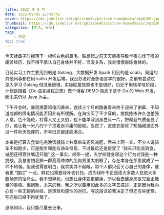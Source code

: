 ```yaml
---
title: 2022 年 8 月
date: 2022-09-01 22:42:42
cover: https://cdn.jsdelivr.net/gh/zion4h/picture-home@main/img0109.jpg
thumbnail: https://cdn.jsdelivr.net/gh/zion4h/picture-home@main/img0109.jpg
categories: [生活, 日记]
tags:
    - 日记
toc: true
---
```


今天揉鼻子时掉落下一根纯白色的鼻毛，联想起之前天天熬夜导致半夜心悸干呕的痛苦经历，我不得不承认自己身体并不好，但没关系，我会慢慢锻炼身体的。

<!--more-->

目前实习工作主要用到的是 Golang，大数据开发 Spark 用到的是 scala，同组的其他同事都在用 kotlin 开发后端，我没办法将全部语言学的很好。之前有尝试过深入学习 Golang 但进展很慢，实际回报效果也不是很好，仍处于用啥学啥阶段，计划是跟着《Go 语言编程之旅》做个博客 DEMO 熟悉下基于 Go 的 Web 开发，而未来仍以 Java 为主。

下午开会时，暴雨携雷鸣电闪袭来，连续三个月的酷暑看来终于迎来了谢幕，不知道成都的限电情况能否因此有所缓解。在淘宝买了不少穿的，挑挑拣拣许久也差强人意。色不能艳，衬得人又土又俗，也不能单薄到黑白灰一片，把屌丝气质全显了形，谁让我一米八的个子顶着张平庸的脸呢。当然了，这些衣服除了短袖藏里面外没一件秋天能穿的，所幸旧衣服还能凑合。

本来是打算去食堂吃完晚饭就骑上共享单车兜风减肥，后来上网一查，不少人说骑车不如跑步，可是跑步哪能有骑车惬意，不过最后还是接受了 “骑车只能消消食，减肥还得管住嘴迈开腿” 这一事实。顺带一提，去学校健身房这个行为对我是一种挑战，我总害怕我搁一群高高帅帅的肌肉男里太刺眼了，存在本身在那里就成了一种不和谐。但我也需要明白，我其实并不起眼，每个人都只会关心自己的身体，或者更 “摆烂” 一点，鲜花也需要绿叶去衬托，成为绿叶不正是绝大多数人在绝大多数场景的宿命么。我不想猝死，也想让身体变更健康，所以我去健身房是完全正能量的事情。很抱歉，未来的我，我之所以要用如此多的文字去描述，正是因为我内心有一些无聊的纠结，是理性和感性的对抗，写这段话前我决定了但还有些犹豫，写完后已经不再犹豫了。

思绪如风，我只能尽量去记录。
